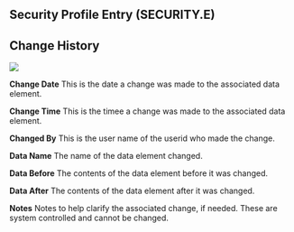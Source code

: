 ##  Security Profile Entry (SECURITY.E)

<PageHeader />

##  Change History

![](images/SECURITY-E-7.jpg)

**Change Date** This is the date a change was made to the associated data
element.  
  
**Change Time** This is the timee a change was made to the associated data
element.  
  
**Changed By** This is the user name of the userid who made the change.  
  
**Data Name** The name of the data element changed.  
  
**Data Before** The contents of the data element before it was changed.  
  
**Data After** The contents of the data element after it was changed.  
  
**Notes** Notes to help clarify the associated change, if needed. These are
system controlled and cannot be changed.  
  
  
<badge text= "Version 8.10.57" vertical="middle" />

<PageFooter />